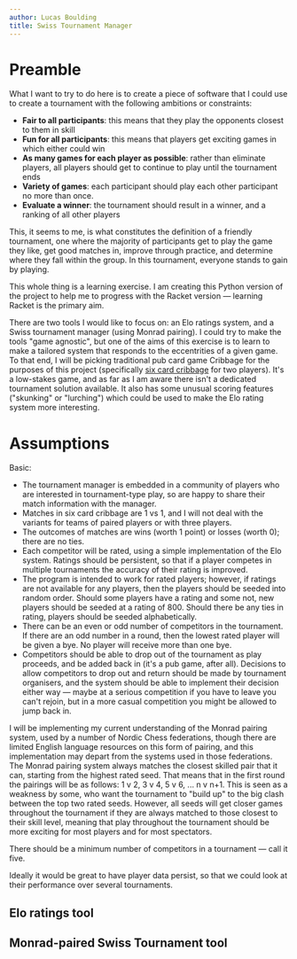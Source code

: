 ```yaml
---
author: Lucas Boulding
title: Swiss Tournament Manager
---
```



# Preamble

What I want to try to do here is to create a piece of software that I could use to create a tournament with the following ambitions or constraints: 

- **Fair to all participants**: this means that they play the opponents closest to them in skill
- **Fun for all participants**: this means that players get exciting games in which either could win
- **As many games for each player as possible**: rather than eliminate players, all players should get to continue to play until the tournament ends
- **Variety of games**: each participant should play each other participant no more than once. 
- **Evaluate a winner**: the tournament should result in a winner, and a ranking of all other players

This, it seems to me, is what constitutes the definition of a friendly tournament, one where the majority of participants get to play the game they like, get good matches in, improve through practice, and determine where they fall within the group. In this tournament, everyone stands to gain by playing.


This whole thing is a learning exercise. I am creating this Python version of the project to help me to progress with the Racket version — learning Racket is the primary aim. 


There are two tools I would like to focus on: an Elo ratings system, and a Swiss tournament manager (using Monrad pairing). I could try to make the tools "game agnostic", but one of the aims of this exercise is to learn to make a tailored system that responds to the eccentrities of a given game. To that end, I will be picking traditional pub card game Cribbage for the purposes of this project (specifically [six card cribbage](https://www.pagat.com/adders/crib6.html) for two players). It's a low-stakes game, and as far as I am aware there isn't a dedicated tournament solution available. It also has some unusual scoring features ("skunking" or "lurching") which could be used to make the Elo rating system more interesting. 



# Assumptions

Basic: 

- The tournament manager is embedded in a community of players who are interested in tournament-type play, so are happy to share their match information with the manager. 
- Matches in six card cribbage are 1 vs 1, and I will not deal with the variants for teams of paired players or with three players.
- The outcomes of matches are wins (worth 1 point) or losses (worth 0); there are no ties.
- Each competitor will be rated, using a simple implementation of the Elo system. Ratings should be persistent, so that if a player competes in multiple tournaments the accuracy of their rating is improved.
- The program is intended to work for rated players; however, if ratings are not available for any players, then the players should be seeded into random order. Should some players have a rating and some not, new players should be seeded at a rating of 800. Should there be any ties in rating, players should be seeded alphabetically. 
- There can be an even or odd number of competitors in the tournament. If there are an odd number in a round, then the lowest rated player will be given a bye. No player will receive more than one bye. 
- Competitors should be able to drop out of the tournament as play proceeds, and be added back in (it's a pub game, after all). Decisions to allow competitors to drop out and return should be made by tournament organisers, and the system should be able to implement their decision either way — maybe at a serious competition if you have to leave you can't rejoin, but in a more casual competition you might be allowed to jump back in. 


I will be implementing my current understanding of the Monrad pairing system, used by a number of Nordic Chess federations, though there are limited English language resources on this form of pairing, and this implementation may depart from the systems used in those federations. The Monrad pairing system always matches the closest skilled pair that it can, starting from the highest rated seed. That means that in the first round the pairings will be as follows: 1 v 2, 3 v 4, 5 v 6, ... n v n+1. This is seen as a weakness by some, who want the tournament to "build up" to the big clash between the top two rated seeds. However, all seeds will get closer games throughout the tournament if they are always matched to those closest to their skill level, meaning that play throughout the tournament should be more exciting for most players and for most spectators. 



There should be a minimum number of competitors in a tournament — call it five. 

Ideally it would be great to have player data persist, so that we could look at their performance over several tournaments. 

## Elo ratings tool 







## Monrad-paired Swiss Tournament tool


